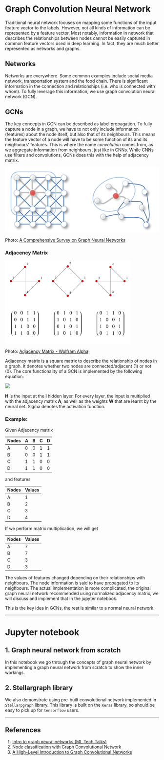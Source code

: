 # Graph Convolution Neural Network

Traditional neural network focuses on mapping some functions of the input feature vector to the labels. However, not all kinds of information can be represented by a feature vector. Most notably, information in network that describes the relationships between nodes cannot be easily captured in common feature vectors used in deep learning. In fact, they are much better represented as networks and graphs. 

## Networks
Networks are everywhere. Some common examples include social media network, transportation system and the food chain. There is significant information in the connection and relationships (i.e. who is connected with whom). To fully leverage this information, we use graph convolution neural network (GCN).

## GCNs
The key concepts in GCN can be described as label propagation. To fully capture a node in a graph, we have to not only include information (features) about the node itself, but also that of its neighbours. This means the feature vector of a node will have to be some function of its and its neighbours' features. This is where the name *convolution* comes from, as we aggregate information from neighbours, just like in CNNs. While CNNs use filters and convolutions, GCNs does this with the help of adjacency matrix.

![](https://github.com/RussH-code/Graph-Convolutional-Neural-Network-GCN/blob/main/gcn1.PNG)

Photo: <a href="https://arxiv.org/pdf/1901.00596.pdf">A Comprehensive Survey on Graph Neural Networks</a>

### Adjacency Matrix

![adj matrix](https://github.com/RussH-code/Graph-Convolutional-Neural-Network-GCN/blob/main/adjacency.gif)

Photo: <a href="https://mathworld.wolfram.com/AdjacencyMatrix.html">Adjacency Matrix - Wolfram Alpha</a>

Adjacency matrix is a square matrix to describe the relationship of nodes in a graph. It denotes whether two nodes are connected/adjacent (1) or not (0). The core functionality of a GCN is implemented by the following equation:

<img src="https://render.githubusercontent.com/render/math?math={H}^{l+1} = \sigma({W}\hat{A}{H}^{l})">

**H** is the input at the **l** hidden layer. For every layer, the input is multiplied with the adjacency matrix **A**, as well as the weights **W** that are learnt by the neural net. Sigma denotes the activation function. 

### Example: 
Given Adjacency matrix 

Nodes | A | B | C | D
---- | ---- | ---- | ---- | ----
A | 0 | 0 | 1 | 1
B | 0 | 0 | 1 | 1
C | 1 | 1 | 0 | 0
D | 1 | 1 | 0 | 0

and features

Nodes | Values
----- | ------
A | 1
B | 2
C | 3
D | 4

If we perform matrix multiplication, we will get 

Nodes | Values
----- | ------
A | 7
B | 7
C | 3
D | 3

The values of features changed depending on their relationships with neighbours. The node information is said to have propagated to its neighbours. The actual implementation is more complicated, the original graph neural network recommended using normalized adjacency matrix, we will discuss and implement that in the jupyter notebook.

This is the key idea in GCNs, the rest is similar to a normal neural network.

----
# Jupyter notebook
## 1. Graph neural network from scratch
In this notebook we go through the concepts of graph neural network by implementing a graph neural network from scratch to show the inner workings.

## 2. Stellargraph library
We also demonstrate using pre-built convolutional network implemented in `Stellarpgraph` library. This library is built on the `Keras` library, so should be easy to pick up for `tensorflow` users.

--- 
## References
1. <a href="https://youtu.be/8owQBFAHw7E">Intro to graph neural networks (ML Tech Talks)</a>
2. <a href="https://stellargraph.readthedocs.io/en/stable/demos/node-classification/gcn-node-classification.html">Node classification with Graph Convolutional Network</a>
3. <a href="https://towardsdatascience.com/how-to-do-deep-learning-on-graphs-with-graph-convolutional-networks-7d2250723780">A High-Level Introduction to Graph Convolutional Networks
</a>

